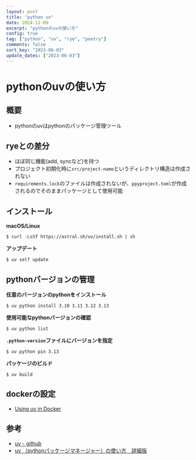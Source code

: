 ```yaml
---
layout: post
title: "python uv"
date: 2024-11-09
excerpt: "pythonのuvの使い方"
config: true
tag: ["python", "uv", "rye", "poetry"]
comments: false
sort_key: "2023-06-03"
update_dates: ["2023-06-03"]
---
```


# pythonのuvの使い方

## 概要
 - pythonのuvはpythonのパッケージ管理ツール
 
## ryeとの差分
 - ほぼ同じ機能(add, syncなど)を持つ
 - プロジェクト初期化時に`src/project-name`というディレクトリ構造は作成されない
 - `requirements.lock`のファイルは作成されないが、`ppyproject.toml`が作成されるのでそのままパッケージとして使用可能

## インストール

**macOS/Linux**
```console
$ curl -LsSf https://astral.sh/uv/install.sh | sh
```

**アップデート**
```console
$ uv self update
```

## pythonバージョンの管理

**任意のバージョンのpythonをインストール**
```console
$ uv python install 3.10 3.11 3.12 3.13
```

**使用可能なpythonバージョンの確認**
```console
$ uv python list
```

**`.python-version`ファイルにバージョンを指定**
```console
$ uv python pin 3.13
```

**パッケージのビルド**
```console
$ uv build
```

## dockerの設定
 - [Using uv in Docker](https://docs.astral.sh/uv/guides/integration/docker/)

## 参考
 - [uv - github](https://github.com/astral-sh/uv)
 - [uv （pythonパッケージマネージャー）の使い方　詳細版](https://zenn.dev/tabayashi/articles/52389e0d6c353a)

